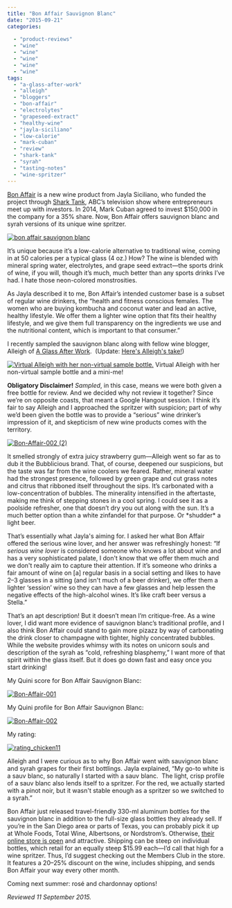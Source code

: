 ```yaml
---
title: "Bon Affair Sauvignon Blanc"
date: "2015-09-21"
categories:
  
  - "product-reviews"
  - "wine"
  - "wine"
  - "wine"
  - "wine"
  - "wine"
tags:
  - "a-glass-after-work"
  - "alleigh"
  - "bloggers"
  - "bon-affair"
  - "electrolytes"
  - "grapeseed-extract"
  - "healthy-wine"
  - "jayla-siciliano"
  - "low-calorie"
  - "mark-cuban"
  - "review"
  - "shark-tank"
  - "syrah"
  - "tasting-notes"
  - "wine-spritzer"
---
```


[Bon Affair](http://www.bonaffair.com/) is a new wine product from Jayla Siciliano, who funded the project through [Shark Tank](http://abc.go.com/shows/shark-tank), ABC’s television show where entrepreneurs meet up with investors. In 2014, Mark Cuban agreed to invest $150,000 in the company for a 35% share. Now, Bon Affair offers sauvignon blanc and syrah versions of its unique wine spritzer.

[![bon affair sauvignon blanc](http://s3.amazonaws.com/thegourmez-wpmedia/2015/09/Bon-Affair-001-2-334x500.jpg)](http://s3.amazonaws.com/thegourmez-wpmedia/2015/09/Bon-Affair-001-2.jpg)

It’s unique because it’s a low-calorie alternative to traditional wine, coming in at 50 calories per a typical glass (4 oz.) How? The wine is blended with mineral spring water, electrolytes, and grape seed extract—the sports drink of wine, if you will, though it’s much, much better than any sports drinks I’ve had. I hate those neon-colored monstrosities.

As Jayla described it to me, Bon Affair’s intended customer base is a subset of regular wine drinkers, the “health and fitness conscious females. The women who are buying kombucha and coconut water and lead an active, healthy lifestyle. We offer them a lighter wine option that fits their healthy lifestyle, and we give them full transparency on the ingredients we use and the nutritional content, which is important to that consumer.”

I recently sampled the sauvignon blanc along with fellow wine blogger, Alleigh of [A Glass After Work](http://aglassafterwork.com/blog/).  (Update: [Here's Alleigh's take!](http://aglassafterwork.com/blog/?p=3316))




<div class="caption">

[![Virtual Alleigh with her non-virtual sample bottle.](http://s3.amazonaws.com/thegourmez-wpmedia/2015/09/Bon-affair-500x379.jpg)](http://s3.amazonaws.com/thegourmez-wpmedia/2015/09/Bon-affair.jpg) Virtual Alleigh with her non-virtual sample bottle and a mini-me!</div>


**Obligatory Disclaimer!** _Sampled_, in this case, means we were both given a free bottle for review. And we decided why not review it together? Since we’re on opposite coasts, that meant a Google Hangout session. I think it’s fair to say Alleigh and I approached the spritzer with suspicion; part of why we’d been given the bottle was to provide a “serious” wine drinker’s impression of it, and skepticism of new wine products comes with the territory.

[![Bon-Affair-002 (2)](http://s3.amazonaws.com/thegourmez-wpmedia/2015/09/Bon-Affair-002-2-500x334.jpg)](http://s3.amazonaws.com/thegourmez-wpmedia/2015/09/Bon-Affair-002-2.jpg)

It smelled strongly of extra juicy strawberry gum—Alleigh went so far as to dub it the Bubblicious brand. That, of course, deepened our suspicions, but the taste was far from the wine coolers we feared. Rather, mineral water had the strongest presence, followed by green grape and cut grass notes and citrus that ribboned itself throughout the sips. It’s carbonated with a low-concentration of bubbles. The minerality intensified in the aftertaste, making me think of stepping stones in a cool spring. I could see it as a poolside refresher, one that doesn’t dry you out along with the sun. It’s a much better option than a white zinfandel for that purpose. Or \*shudder\* a light beer.

That’s essentially what Jayla's aiming for. I asked her what Bon Affair offered the serious wine lover, and her answer was refreshingly honest: “If _serious wine lover_ is considered someone who knows a lot about wine and has a very sophisticated palate, I don't know that we offer them much and we don't really aim to capture their attention. If it’s someone who drinks a fair amount of wine on \[a\] regular basis in a social setting and likes to have 2–3 glasses in a sitting (and isn't much of a beer drinker), we offer them a lighter ‘session’ wine so they can have a few glasses and help lessen the negative effects of the high-alcohol wines. It’s like craft beer versus a Stella.”

That’s an apt description! But it doesn’t mean I’m critique-free. As a wine lover, I did want more evidence of sauvignon blanc’s traditional profile, and I also think Bon Affair could stand to gain more pizazz by way of carbonating the drink closer to champagne with tighter, highly concentrated bubbles. While the website provides whimsy with its notes on unicorn souls and description of the syrah as “cold, refreshing blasphemy,” I want more of that spirit within the glass itself. But it does go down fast and easy once you start drinking!

My Quini score for Bon Affair Sauvignon Blanc:

[![Bon-Affair-001](http://s3.amazonaws.com/thegourmez-wpmedia/2015/09/Bon-Affair-001-357x500.jpg)](http://s3.amazonaws.com/thegourmez-wpmedia/2015/09/Bon-Affair-001.jpg)

My Quini profile for Bon Affair Sauvignon Blanc:

[![Bon-Affair-002](http://s3.amazonaws.com/thegourmez-wpmedia/2015/09/Bon-Affair-002-1024x905.jpg)](http://s3.amazonaws.com/thegourmez-wpmedia/2015/09/Bon-Affair-002.jpg)

My rating:

[![rating_chicken11](http://s3.amazonaws.com/thegourmez-wpmedia/2009/02/rating_chicken11.gif)](http://s3.amazonaws.com/thegourmez-wpmedia/2009/02/rating_chicken11.gif)

Alleigh and I were curious as to why Bon Affair went with sauvignon blanc and syrah grapes for their first bottlings. Jayla explained, “My go-to white is a sauv blanc, so naturally I started with a sauv blanc.  The light, crisp profile of a sauv blanc also lends itself to a spritzer. For the red, we actually started with a pinot noir, but it wasn't stable enough as a spritzer so we switched to a syrah.”

Bon Affair just released travel-friendly 330-ml aluminum bottles for the sauvignon blanc in addition to the full-size glass bottles they already sell. If you’re in the San Diego area or parts of Texas, you can probably pick it up at Whole Foods, Total Wine, Albertsons, or Nordstrom’s. Otherwise, [their online store is open](http://shop.bonaffair.com/Shop) and attractive. Shipping can be steep on individual bottles, which retail for an equally steep $15.99 each—I’d call that high for a wine spritzer. Thus, I’d suggest checking out the Members Club in the store. It features a 20–25% discount on the wine, includes shipping, and sends Bon Affair your way every other month.

Coming next summer: rosé and chardonnay options!

_Reviewed 11 September 2015._
